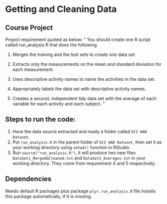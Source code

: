 # Getting and Cleaning Data
## Course Project

Project requirement quoted as below:
"
You should create one R script called run_analysis.R that does the following.
1. Merges the training and the test sets to create one data set.
2. Extracts only the measurements on the mean and standard deviation for each measurement.
3. Uses descriptive activity names to name the activities in the data set.
4. Appropriately labels the data set with descriptive activity names.

5. Creates a second, independent tidy data set with the average of each variable for each activity and each subject.
"
## Steps to run the code:
1. Have the data source extracted and ready a folder called ```UCI HAR Dataset```.
2. Put ```run_analysis.R``` in the parent folder of ```UCI HAR Dataset```, then set it as your working directory using ```setwd()``` function in RStudio.
3. Run ```source("run_analysis.R")```, it will produce two new files ```DataSet1_Merged&Cleaned.txt``` and ```DataSet2_Averages.txt``` in your working directory. They come from requirement 4 and 5 respectively.
## Dependencies
Needs default R packages plus package ```plyr```.
```run_analysis.R``` file installs this package automatically, if it is missing.
